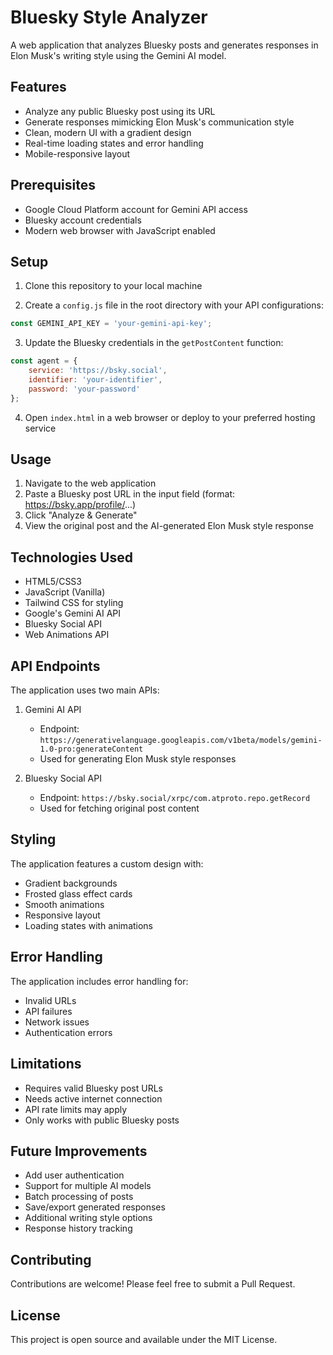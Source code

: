 # Bluesky Style Analyzer

A web application that analyzes Bluesky posts and generates responses in Elon Musk's writing style using the Gemini AI model.

## Features

- Analyze any public Bluesky post using its URL
- Generate responses mimicking Elon Musk's communication style
- Clean, modern UI with a gradient design
- Real-time loading states and error handling
- Mobile-responsive layout

## Prerequisites

- Google Cloud Platform account for Gemini API access
- Bluesky account credentials
- Modern web browser with JavaScript enabled

## Setup

1. Clone this repository to your local machine

2. Create a `config.js` file in the root directory with your API configurations:
```javascript
const GEMINI_API_KEY = 'your-gemini-api-key';
```

3. Update the Bluesky credentials in the `getPostContent` function:
```javascript
const agent = {
    service: 'https://bsky.social',
    identifier: 'your-identifier',
    password: 'your-password'
};
```

4. Open `index.html` in a web browser or deploy to your preferred hosting service

## Usage

1. Navigate to the web application
2. Paste a Bluesky post URL in the input field (format: https://bsky.app/profile/...)
3. Click "Analyze & Generate"
4. View the original post and the AI-generated Elon Musk style response

## Technologies Used

- HTML5/CSS3
- JavaScript (Vanilla)
- Tailwind CSS for styling
- Google's Gemini AI API
- Bluesky Social API
- Web Animations API

## API Endpoints

The application uses two main APIs:

1. Gemini AI API
   - Endpoint: `https://generativelanguage.googleapis.com/v1beta/models/gemini-1.0-pro:generateContent`
   - Used for generating Elon Musk style responses

2. Bluesky Social API
   - Endpoint: `https://bsky.social/xrpc/com.atproto.repo.getRecord`
   - Used for fetching original post content

## Styling

The application features a custom design with:
- Gradient backgrounds
- Frosted glass effect cards
- Smooth animations
- Responsive layout
- Loading states with animations

## Error Handling

The application includes error handling for:
- Invalid URLs
- API failures
- Network issues
- Authentication errors

## Limitations

- Requires valid Bluesky post URLs
- Needs active internet connection
- API rate limits may apply
- Only works with public Bluesky posts

## Future Improvements

- Add user authentication
- Support for multiple AI models
- Batch processing of posts
- Save/export generated responses
- Additional writing style options
- Response history tracking

## Contributing

Contributions are welcome! Please feel free to submit a Pull Request.

## License

This project is open source and available under the MIT License.
